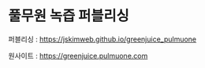 # 풀무원 녹즙 퍼블리싱

퍼블리싱 : https://jskimweb.github.io/greenjuice_pulmuone

원사이트 : https://greenjuice.pulmuone.com
